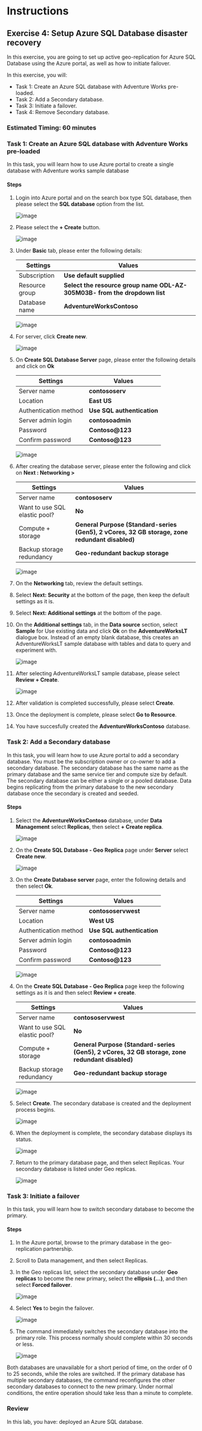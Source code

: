 # Instructions

## Exercise 4: Setup Azure SQL Database disaster recovery

In this exercise, you are going to set up active geo-replication for Azure SQL Database using the Azure portal, as well as how to initiate failover.

In this exercise, you will:

+ Task 1: Create an Azure SQL database with Adventure Works pre-loaded.
+ Task 2: Add a Secondary database.
+ Task 3: Initiate a failover.
+ Task 4: Remove Secondary database.

### Estimated Timing: 60 minutes

### Task 1: Create an Azure SQL database with Adventure Works pre-loaded

In this task, you will learn how to use Azure portal to create a single database with Adventure works sample database

#### Steps

1. Login into Azure portal and on the search box type SQL database, then please select the **SQL database** option from the list.

    ![image](../media/db1.png)

2. Please select the **+ Create** button.

    ![image](../media/db2.png)

3. Under **Basic** tab, please enter the following details:

    | Settings | Values |
    |  -- | -- |
    | Subscription | **Use default supplied** |
    | Resource group | **Select the resource group name ODL-AZ-305M03B-<inject key="Deployment-id"></inject> from the dropdown list** |
    | Database name | **AdventureWorksContoso** |
   
    ![image](../media/lab11-sql-1.png) 

4. For server, click **Create new**.

    ![image](../media/lab11-sql-2.png) 

5. On **Create SQL Database Server** page, please enter the following details and click on **Ok**

    | Settings | Values |
    |  -- | -- |      
    | Server name | **contososerv** |
    | Location | **East US** |
    | Authentication method | **Use SQL authentication** |
    | Server admin login | **contosoadmin** 
    | Password |  **Contoso@123** 
    | Confirm password | **Contoso@123** |    
    
    ![image](../media/db5.png)     

6. After creating the database server, please enter the following and click on **Next : Networking >**

    | Settings | Values |
    |  -- | -- |      
    | Server name | **contososerv** |
    | Want to use SQL elastic pool? | **No** |    |
    | Compute + storage | **General Purpose (Standard-series (Gen5), 2 vCores, 32 GB storage, zone redundant disabled)** |
    | Backup storage redundancy |  **Geo-redundant backup storage** |
    
    ![image](../media/db6a.png) 

7. On the **Networking** tab, review the default settings.

8. Select **Next: Security** at the bottom of the page, then keep the default settings as it is.

9. Select **Next: Additional settings** at the bottom of the page.

10. On the **Additional settings** tab, in the **Data source** section, select **Sample** for Use existing data and click **Ok** on the **AdventureWorksLT** dialogue box. Instead of an empty blank database, this creates an AdventureWorksLT sample database with tables and data to query and experiment with.

    ![image](../media/db9.png)

11. After selecting AdventureWorksLT sample database, please select **Review + Create**.

    ![image](../media/db10.png)

12. After validation is completed successfully, please select **Create**.

13. Once the deployment is complete, please select **Go to Resource**.

14. You have succesfully created the **AdventureWorksContoso** database.

### Task 2: Add a Secondary database

In this task, you will learn how to use Azure portal to add a secondary database. You must be the subscription owner or co-owner to add a secondary database. 
The secondary database has the same name as the primary database and the same service tier and compute size by default. The secondary database can be either a single or a pooled database. Data begins replicating from the primary database to the new secondary database once the secondary is created and seeded.

#### Steps

1. Select the **AdventureWorksContoso** database, under **Data Management** select **Replicas**, then select **+ Create replica**.

    ![image](../media/lab11-sql-3.png)

2. On the **Create SQL Database - Geo Replica** page under **Server** select **Create new**.

    ![image](../media/lab11-sql-4.png)

3. On the **Create Database server** page, enter the following details and then select **Ok**.

    | Settings | Values |
    |  -- | -- |      
    | Server name | **contososervwest** |
    | Location | **West US** |
    | Authentication method | **Use SQL authentication** |
    | Server admin login | **contosoadmin** 
    | Password |  **Contoso@123** 
    | Confirm password | **Contoso@123** |  
    
    ![image](../media/lab11-sql-5.png)

4. On the **Create SQL Database - Geo Replica** page keep the following settings as it is and then select **Review + create**.

    | Settings | Values |
    |  -- | -- |      
    | Server name | **contososervwest** |
    | Want to use SQL elastic pool? | **No** |    |
    | Compute + storage | **General Purpose (Standard-series (Gen5), 2 vCores, 32 GB storage, zone redundant disabled)** |
    | Backup storage redundancy |  **Geo-redundant backup storage** |
    
    ![image](../media/lab11-sql-6.png)
    
5. Select **Create**. The secondary database is created and the deployment process begins.

    ![image](../media/lab11-sql-7.png)
    
6. When the deployment is complete, the secondary database displays its status.

    ![image](../media/lab11-sql-8.png)
    
7. Return to the primary database page, and then select Replicas. Your secondary database is listed under Geo replicas.

    ![image](../media/lab11-sql-9.png)

### Task 3: Initiate a failover

In this task, you will learn how to switch secondary database to become the primary.

#### Steps

1. In the Azure portal, browse to the primary database in the geo-replication partnership.

2. Scroll to Data management, and then select Replicas.

3. In the Geo replicas list, select the secondary database under **Geo replicas** to become the new primary, select the **ellipsis (...)**, and then select **Forced failover**.

    ![image](../media/lab11-sql-10.png)
    
4. Select **Yes** to begin the failover.    

    ![image](../media/lab11-sql-11.png)

5. The command immediately switches the secondary database into the primary role. This process normally should complete within 30 seconds or less.

    ![image](../media/lab11-sql-12.png)
    
Both databases are unavailable for a short period of time, on the order of 0 to 25 seconds, while the roles are switched. If the primary database has multiple secondary databases, the command reconfigures the other secondary databases to connect to the new primary. Under normal conditions, the entire operation should take less than a minute to complete.
    
### Review

In this lab, you have: deployed an Azure SQL database.
